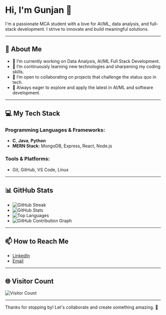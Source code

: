 # Hi, I'm Gunjan 👋

I'm a passionate MCA student with a love for AI/ML, data analysis, and full-stack development. I strive to innovate and build meaningful solutions.

---

## 🚀 About Me

- 🔭 I’m currently working on Data Analysis, AI/ML Full Stack Development.
- 🌱 I’m continuously learning new technologies and sharpening my coding skills.
- 👯 I’m open to collaborating on projects that challenge the status quo in tech.
- 🤔 Always eager to explore and apply the latest in AI/ML and software development.

---

## 💻 My Tech Stack

### Programming Languages & Frameworks:
- **C**, **Java**, **Python**
- **MERN Stack:** MongoDB, Express, React, Node.js

### Tools & Platforms:
- Git, GitHub, VS Code, Linux

---

## 📊 GitHub Stats

- ![GitHub Streak](https://github-readme-streak-stats.herokuapp.com/?user=gunjanmishra090&theme=radical)
- ![GitHub Stats](https://github-readme-stats.vercel.app/api?username=gunjanmishra090&show_icons=true&theme=radical)
- ![Top Languages](https://github-readme-stats.vercel.app/api/top-langs/?username=gunjanmishra090&layout=compact&theme=radical)
- ![GitHub Contribution Graph](https://github-readme-activity-graph.cyclic.app/graph?username=gunjanmishra090&theme=radical) 

---

## 📫 How to Reach Me

- [LinkedIn](www.linkedin.com/in/gunjan-mishra-b73a77322)  <!-- Update with your profile link -->
- [Email](gunjanmishra0137@gmail.com)  <!-- Update with your email -->

---

## 🌐 Visitor Count

![Visitor Count](https://profile-counter.glitch.me/Tech-By-Gunjan/count.svg)

---

Thanks for stopping by! Let's collaborate and create something amazing. 🚀
